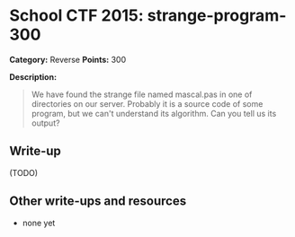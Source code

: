 # School CTF 2015: strange-program-300

**Category:** Reverse
**Points:** 300

**Description:**

> We have found the strange file named mascal.pas in one of directories on our server. Probably it is a source code of some program, but we can't understand its algorithm. Can you tell us its output?

## Write-up

(TODO)

## Other write-ups and resources

* none yet

